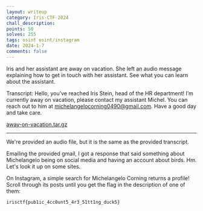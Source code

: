 ```yaml
---
layout: writeup
category: Iris-CTF-2024
chall_description:
points: 50
solves: 255
tags: osint osint/instagram
date: 2024-1-7
comments: false
---
```


Iris and her assistant are away on vacation. She left an audio message explaining how to get in touch with her assistant. See what you can learn about the assistant.  

Transcript: Hello, you’ve reached Iris Stein, head of the HR department! I’m currently away on vacation, please contact my assistant Michel. You can reach out to him at michelangelocorning0490@gmail.com. Have a good day and take care.  

[away-on-vacation.tar.gz](https://github.com/Nightxade/ctf-writeups/blob/master/assets/CTFs/Iris-CTF-2024/away-on-vacation.tar.gz)  

---

We're provided an audio file, but it is the same as the provided transcript.  

Emailing the provided gmail, I got a response that said something about Michelangelo being on social media and having an account about birds. Hm. Let's look it up on some sites.  

On Instagram, a simple search for Michelangelo Corning returns a profile! Scroll through its posts until you get the flag in the description of one of them: 

    irisctf{pub1ic_4cc0unt5_4r3_51tt1ng_duck5}